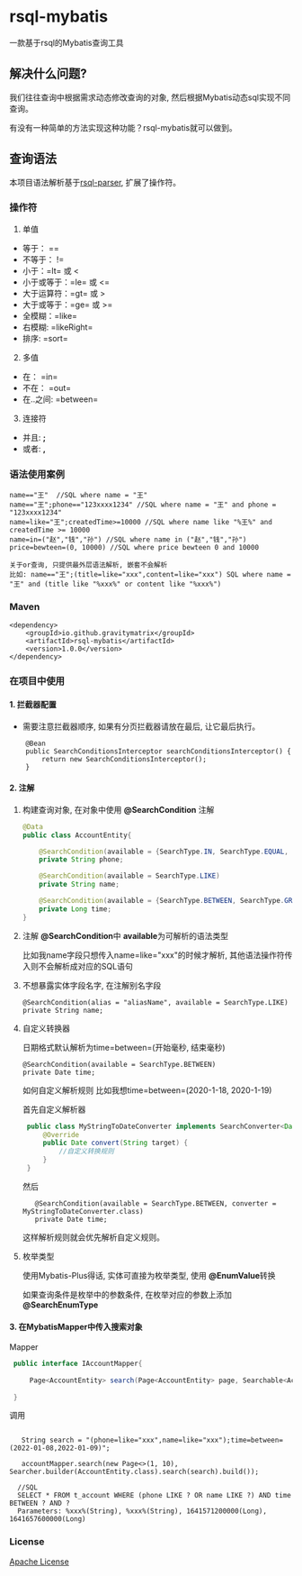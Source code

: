 # rsql-mybatis
一款基于rsql的Mybatis查询工具

## 解决什么问题?
我们往往查询中根据需求动态修改查询的对象, 然后根据Mybatis动态sql实现不同查询。

有没有一种简单的方法实现这种功能？rsql-mybatis就可以做到。

## 查询语法
本项目语法解析基于[rsql-parser](https://github.com/jirutka/rsql-parser), 扩展了操作符。

### 操作符

1. 单值
- 等于： ==
- 不等于： !=
- 小于：=lt= 或 <
- 小于或等于：=le= 或 <=
- 大于运算符：=gt= 或 >
- 大于或等于：=ge= 或 >=
- 全模糊：=like=
- 右模糊: =likeRight=
- 排序: =sort=

2. 多值
- 在： =in=
- 不在： =out=
- 在..之间: =between=

3. 连接符

- 并且: **;**
- 或者: **,**

### 语法使用案例

```
name=="王"  //SQL where name = "王"
name=="王";phone=="123xxxx1234" //SQL where name = "王" and phone = "123xxxx1234"
name=like="王";createdTime>=10000 //SQL where name like "%王%" and createdTime >= 10000
name=in=("赵","钱","孙") //SQL where name in ("赵","钱","孙")
price=bewteen=(0, 10000) //SQL where price bewteen 0 and 10000

关于or查询, 只提供最外层语法解析, 嵌套不会解析
比如: name=="王";(title=like="xxx",content=like="xxx") SQL where name = "王" and (title like "%xxx%" or content like "%xxx%")

```

### Maven

```
<dependency>
    <groupId>io.github.gravitymatrix</groupId>
    <artifactId>rsql-mybatis</artifactId>
    <version>1.0.0</version>
</dependency>
```

### 在项目中使用

#### 1. 拦截器配置

- 需要注意拦截器顺序, 如果有分页拦截器请放在最后, 让它最后执行。
```
    @Bean
    public SearchConditionsInterceptor searchConditionsInterceptor() {
        return new SearchConditionsInterceptor();
    }
```

#### 2. 注解

1. 构建查询对象, 在对象中使用 **@SearchCondition** 注解
    ```java
    @Data
    public class AccountEntity{
    
        @SearchCondition(available = {SearchType.IN, SearchType.EQUAL, SearchType.LIKE})
        private String phone;
    
        @SearchCondition(available = SearchType.LIKE)
        private String name;
    
        @SearchCondition(available = {SearchType.BETWEEN, SearchType.GREATER_THAN_OR_EQUAL, SearchType.GREATER_THAN_OR_EQUAL, SearchType.LESS_THAN, SearchType.LESS_THAN_OR_EQUAL}, converter = DateToLongConverter.class)
        private Long time;
    }
    ```
2. 注解 **@SearchCondition**中 **available**为可解析的语法类型

   比如我name字段只想传入name=like="xxx"的时候才解析, 其他语法操作符传入则不会解析成对应的SQL语句
   
3. 不想暴露实体字段名字, 在注解别名字段
   ```
   @SearchCondition(alias = "aliasName", available = SearchType.LIKE)
   private String name;
   ```

4. 自定义转换器

   日期格式默认解析为time=between=(开始毫秒, 结束毫秒)
   
   ```
   @SearchCondition(available = SearchType.BETWEEN)
   private Date time;
   ```
   如何自定义解析规则 比如我想time=between=(2020-1-18, 2020-1-19)
   
   首先自定义解析器
   ```java
    public class MyStringToDateConverter implements SearchConverter<Date> {
        @Override
        public Date convert(String target) {
            //自定义转换规则
        }
    }
   ```
   然后
   ```
      @SearchCondition(available = SearchType.BETWEEN, converter = MyStringToDateConverter.class)
      private Date time;
   ``` 
   这样解析规则就会优先解析自定义规则。
5. 枚举类型

   使用Mybatis-Plus得话, 实体可直接为枚举类型, 使用 **@EnumValue**转换
   
   如果查询条件是枚举中的参数条件, 在枚举对应的参数上添加 **@SearchEnumType**
      
   
#### 3. 在MybatisMapper中传入搜索对象
   Mapper
   ```java
    public interface IAccountMapper{
    
        Page<AccountEntity> search(Page<AccountEntity> page, Searchable<AccountEntity> searchable);
        
    }
   ```
  调用
  ```

     String search = "(phone=like="xxx",name=like="xxx");time=between=(2022-01-08,2022-01-09)";

     accountMapper.search(new Page<>(1, 10), Searcher.builder(AccountEntity.class).search(search).build());

    //SQL
    SELECT * FROM t_account WHERE (phone LIKE ? OR name LIKE ?) AND time BETWEEN ? AND ?
    Parameters: %xxx%(String), %xxx%(String), 1641571200000(Long), 1641657600000(Long)
  ```

### License
[Apache License](https://github.com/GravityMatrix/rsql-mybatis/blob/main/LICENSE)